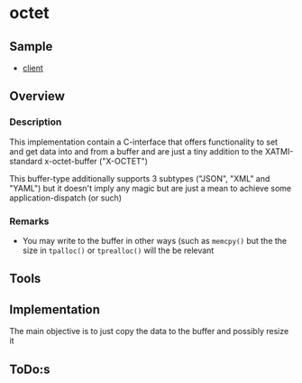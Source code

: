 # octet

## Sample

- [client](./../sample/client/source/octet.cpp)

## Overview

### Description

This implementation contain a C-interface that offers functionality to set and get data into and from a buffer and are just a tiny addition to the XATMI-standard x-octet-buffer ("X-OCTET")

This buffer-type additionally supports 3 subtypes ("JSON", "XML" and "YAML") but it doesn't imply any magic but are just a mean to achieve some application-dispatch (or such)

### Remarks

- You may write to the buffer in other ways (such as `memcpy()` but the the size in `tpalloc()` or `tprealloc()` will the be relevant

## Tools

## Implementation

The main objective is to just copy the data to the buffer and possibly resize it

## ToDo:s

